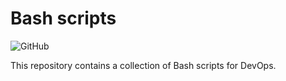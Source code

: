 # Bash scripts

![GitHub](https://img.shields.io/github/license/wozorio/bash-scripts)

This repository contains a collection of Bash scripts for DevOps.
